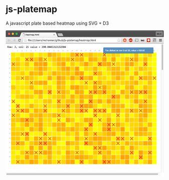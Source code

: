 # js-platemap

A javascript plate based heatmap using SVG + D3

![Screen shot](https://github.com/mattchanner/js-platemap/blob/master/screenshot.png)
